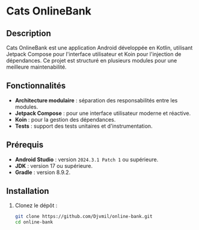 # Cats OnlineBank

## Description
Cats OnlineBank est une application Android développée en Kotlin, utilisant Jetpack Compose pour l'interface utilisateur et Koin pour l'injection de dépendances. Ce projet est structuré en plusieurs modules pour une meilleure maintenabilité.

## Fonctionnalités
- **Architecture modulaire** : séparation des responsabilités entre les modules.
- **Jetpack Compose** : pour une interface utilisateur moderne et réactive.
- **Koin** : pour la gestion des dépendances.
- **Tests** : support des tests unitaires et d'instrumentation.

## Prérequis
- **Android Studio** : version `2024.3.1 Patch 1` ou supérieure.
- **JDK** : version 17 ou supérieure.
- **Gradle** : version 8.9.2.

## Installation
1. Clonez le dépôt :
   ```bash
   git clone https://github.com/Djvmil/online-bank.git
   cd online-bank